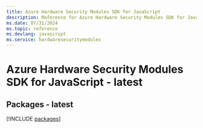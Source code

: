 ```yaml
---
title: Azure Hardware Security Modules SDK for JavaScript
description: Reference for Azure Hardware Security Modules SDK for JavaScript
ms.date: 07/31/2024
ms.topic: reference
ms.devlang: javascript
ms.service: hardwaresecuritymodules
---
```

# Azure Hardware Security Modules SDK for JavaScript - latest
## Packages - latest
[!INCLUDE [packages](hardware-security-modules-index.md)]
